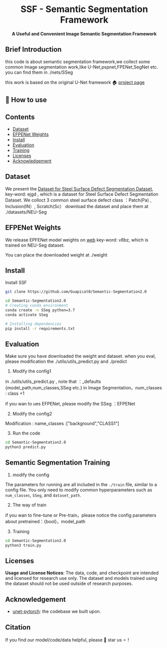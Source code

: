 <div align="center">

# SSF - Semantic Segmentation Framework
**A Useful and Convenient Image Semantic Segmentation Framework**
</div>


## Brief Introduction

this code is about semantic segmentation framework,we collect some common Image segmentation work,like U-Net,pspnet,FPENet,SegNet etc. you can find them in ./nets/SSeg

this work is based on the original U-Net framework 🏠 [project page](https://github.com/bubbliiiing/unet-pytorch) 

## 🎈 How to use

## Contents <!-- omit in toc -->

- [Dataset](#dataset)
- [EFPENet Weights](#EFPENet)
- [Install](#install)
- [Evaluation](#evaluation)
- [Training](#training)
- [Licenses](#licenses)
- [Acknowledgement](#acknowledgement)

## Dataset

We present the [Dataset for Steel Surface Defect Segmentation Dataset](https://pan.baidu.com/s/1YmglHGPc_G_FTTNe4MgpXg), key-word: ejgd 
, which is a dataset for Steel Surface Defect Segmentation Dataset. We colloct 3 common steel surface defect class ：Patch(Pa) , Inclusion(IN）, Scratch(Sc）
download the dataset and place them at ./datasets/NEU-Seg


## EFPENet Weights

We release EPFENet model weights on [web](https://pan.baidu.com/s/1f2xWxixTbPpY5kSCcyx2ww) key-word: v8bz, which is trained on NEU-Seg dataset.

You can place the downloaded weight at ./weight 

## Install

Install SSF
```bash
git clone https://github.com/Guapicat0/Semantic-Segmentation2.0

cd Semantic-Segmentation2.0
# Creating conda environment
conda create -n SSeg python=3.7
conda activate SSeg

# Installing dependencies
pip install -r requirements.txt

```


## Evaluation

Make sure you have downloaded the weight and dataset. when you eval, please modification the ./utils/utils_predict.py  and ./predict

1. Modify the config1

in  ./utils/utils_predict.py , note that ：_defaults {model_path,num_classes,SSeg etc.} in  Image Segmentation，num_classes : class +1

if you wan to ues EFPENet, please modify the SSeg ：EFPENet

2. Modify the config2

Modification : name_classes :["background","CLASS1"]

3. Run the code

```bash
cd Semantic-Segmentation2.0
python3 predict.py

```




## Semantic Segmentation Training

1. modify the config

The parameters for running are all included in the `./train` file, similar to a config file. You only need to modify common hyperparameters such as `num_classes`, `SSeg`, and `dataset_path`.


2. The way of train

if you wan to fine-tune or Pre-train，please notice the config parameters about pretrained：{bool}，model_path

3. Training

```bash
cd Semantic-Segmentation2.0
python3 train.py

```

## Licenses


**Usage and License Notices**: The data, code, and checkpoint are intended and licensed for research use only.  The dataset and models trained using the dataset should not be used outside of research purposes.


## Acknowledgement

- [unet-pytorch](https://github.com/bubbliiiing/unet-pytorch): the codebase we built upon.


## Citation

If you find our model/code/data helpful, please  📝  star us ⭐️！



